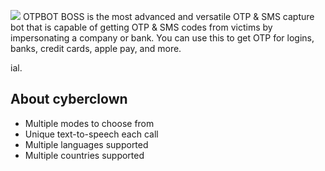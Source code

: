 ![](https://hit.yhype.me/github/profile?user_id=93392442)
OTPBOT BOSS is the most advanced and versatile OTP & SMS capture bot that is capable of getting OTP & SMS codes from victims by impersonating a company or bank. You can use this to get OTP for logins, banks, credit cards, apple pay, and more.

ial.

## About cyberclown
- Multiple modes to choose from
- Unique text-to-speech each call
- Multiple languages supported
- Multiple countries supported


